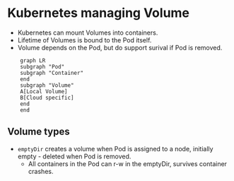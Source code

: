 # Kubernetes managing Volume

- Kubernetes can mount Volumes into containers.
- Lifetime of Volumes is bound to the Pod itself.
- Volume depends on the Pod, but do support surival if Pod is removed.

```mermaid
    graph LR
    subgraph "Pod"
    subgraph "Container"
    end
    subgraph "Volume"
    A[Local Volume]
    B[Cloud specific]
    end
    end
```

## Volume types

- `emptyDir` creates a volume when Pod is assigned to a node, initially empty - deleted when Pod is removed.
  - All containers in the Pod can r-w in the emptyDir, survives container crashes.
